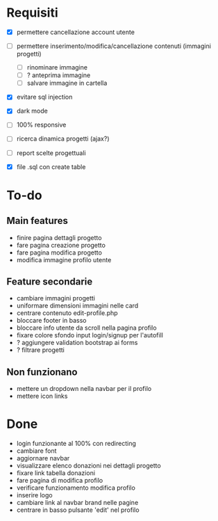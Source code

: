 # Requisiti
- [x] permettere cancellazione account utente
- [ ] permettere inserimento/modifica/cancellazione contenuti (immagini progetti)
    - [ ] rinominare immagine
    - [ ] ? anteprima immagine
    - [ ] salvare immagine in cartella
- [x] evitare sql injection
- [x] dark mode
- [ ] 100% responsive
- [ ] ricerca dinamica progetti (ajax?)
- [ ] report scelte progettuali
- [x] file .sql con create table


# To-do
## Main features
- finire pagina dettagli progetto
- fare pagina creazione progetto
- fare pagina modifica progetto
- modifica immagine profilo utente

## Feature secondarie
- cambiare immagini progetti
- uniformare dimensioni immagini nelle card
- centrare contenuto edit-profile.php
- bloccare footer in basso
- bloccare info utente da scroll nella pagina profilo
- fixare colore sfondo input login/signup per l'autofill
- ? aggiungere validation bootstrap ai forms
- ? filtrare progetti

## Non funzionano
- mettere un dropdown nella navbar per il profilo
- mettere icon links


# Done
- login funzionante al 100% con redirecting
- cambiare font
- aggiornare navbar
- visualizzare elenco donazioni nei dettagli progetto
- fixare link tabella donazioni
- fare pagina di modifica profilo
- verificare funzionamento modifica profilo
- inserire logo
- cambiare link al navbar brand nelle pagine
- centrare in basso pulsante 'edit' nel profilo
